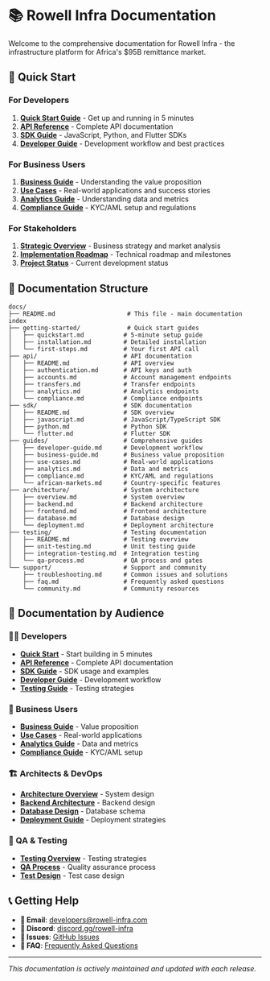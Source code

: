 # 📚 Rowell Infra Documentation

Welcome to the comprehensive documentation for Rowell Infra - the infrastructure platform for Africa's $95B remittance market.

## 🚀 **Quick Start**

### **For Developers**
1. **[Quick Start Guide](getting-started/quickstart.md)** - Get up and running in 5 minutes
2. **[API Reference](api/README.md)** - Complete API documentation
3. **[SDK Guide](sdk/README.md)** - JavaScript, Python, and Flutter SDKs
4. **[Developer Guide](guides/developer-guide.md)** - Development workflow and best practices

### **For Business Users**
1. **[Business Guide](guides/business-guide.md)** - Understanding the value proposition
2. **[Use Cases](guides/use-cases.md)** - Real-world applications and success stories
3. **[Analytics Guide](guides/analytics.md)** - Understanding data and metrics
4. **[Compliance Guide](guides/compliance.md)** - KYC/AML setup and regulations

### **For Stakeholders**
1. **[Strategic Overview](../STRATEGIC_PLAN.md)** - Business strategy and market analysis
2. **[Implementation Roadmap](../IMPLEMENTATION_ROADMAP.md)** - Technical roadmap and milestones
3. **[Project Status](../PROJECT_STATUS.md)** - Current development status

## 📁 **Documentation Structure**

```
docs/
├── README.md                    # This file - main documentation index
├── getting-started/             # Quick start guides
│   ├── quickstart.md           # 5-minute setup guide
│   ├── installation.md         # Detailed installation
│   └── first-steps.md          # Your first API call
├── api/                        # API documentation
│   ├── README.md               # API overview
│   ├── authentication.md       # API keys and auth
│   ├── accounts.md             # Account management endpoints
│   ├── transfers.md            # Transfer endpoints
│   ├── analytics.md            # Analytics endpoints
│   └── compliance.md           # Compliance endpoints
├── sdk/                        # SDK documentation
│   ├── README.md               # SDK overview
│   ├── javascript.md           # JavaScript/TypeScript SDK
│   ├── python.md               # Python SDK
│   └── flutter.md              # Flutter SDK
├── guides/                     # Comprehensive guides
│   ├── developer-guide.md      # Development workflow
│   ├── business-guide.md       # Business value proposition
│   ├── use-cases.md            # Real-world applications
│   ├── analytics.md            # Data and metrics
│   ├── compliance.md           # KYC/AML and regulations
│   └── african-markets.md      # Country-specific features
├── architecture/               # System architecture
│   ├── overview.md             # System overview
│   ├── backend.md              # Backend architecture
│   ├── frontend.md             # Frontend architecture
│   ├── database.md             # Database design
│   └── deployment.md           # Deployment architecture
├── testing/                    # Testing documentation
│   ├── README.md               # Testing overview
│   ├── unit-testing.md         # Unit testing guide
│   ├── integration-testing.md  # Integration testing
│   └── qa-process.md           # QA process and gates
└── support/                    # Support and community
    ├── troubleshooting.md      # Common issues and solutions
    ├── faq.md                  # Frequently asked questions
    └── community.md            # Community resources
```

## 🎯 **Documentation by Audience**

### **👨‍💻 Developers**
- **[Quick Start](getting-started/quickstart.md)** - Start building in 5 minutes
- **[API Reference](api/README.md)** - Complete API documentation
- **[SDK Guide](sdk/README.md)** - SDK usage and examples
- **[Developer Guide](guides/developer-guide.md)** - Development workflow
- **[Testing Guide](testing/README.md)** - Testing strategies

### **💼 Business Users**
- **[Business Guide](guides/business-guide.md)** - Value proposition
- **[Use Cases](guides/use-cases.md)** - Real-world applications
- **[Analytics Guide](guides/analytics.md)** - Data and metrics
- **[Compliance Guide](guides/compliance.md)** - KYC/AML setup

### **🏗️ Architects & DevOps**
- **[Architecture Overview](architecture/overview.md)** - System design
- **[Backend Architecture](architecture/backend.md)** - Backend design
- **[Database Design](architecture/database.md)** - Database schema
- **[Deployment Guide](architecture/deployment.md)** - Deployment strategies

### **🧪 QA & Testing**
- **[Testing Overview](testing/README.md)** - Testing strategies
- **[QA Process](testing/qa-process.md)** - Quality assurance process
- **[Test Design](testing/test-design.md)** - Test case design

## 📞 **Getting Help**

- **📧 Email**: developers@rowell-infra.com
- **💬 Discord**: [discord.gg/rowell-infra](https://discord.gg/rowell-infra)
- **🐛 Issues**: [GitHub Issues](https://github.com/rowell-infra/rowell-infra/issues)
- **📖 FAQ**: [Frequently Asked Questions](support/faq.md)

---

*This documentation is actively maintained and updated with each release.*
